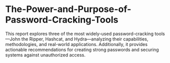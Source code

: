 # The-Power-and-Purpose-of-Password-Cracking-Tools
This report explores three of the most widely-used password-cracking tools—John the Ripper, Hashcat, and Hydra—analyzing their capabilities, methodologies, and real-world applications. Additionally, it provides actionable recommendations for creating strong passwords and securing systems against unauthorized access. 
